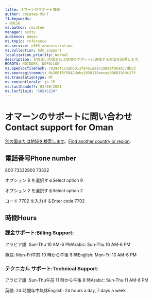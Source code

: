 ```yaml
---
title: オマーンのサポート情報
author: cmcatee-MSFT
f1.keywords:
- NOCSH
ms.author: cmcatee
manager: scotv
audience: Admin
ms.topic: reference
ms.service: o365-administration
ms.collection: Adm_Support
localization_priority: Normal
description: お住まいの国または地域のサポートに連絡する方法を説明します。
ROBOTS: NOINDEX, NOFOLLOW
ms.openlocfilehash: 7029df1c1ab6011fe4a1aaa72a02efa69d57db5d
ms.sourcegitcommit: 6e260f5f5842debe1098138eecea9068330dc17f
ms.translationtype: MT
ms.contentlocale: ja-JP
ms.lasthandoff: 03/08/2021
ms.locfileid: "50545250"
---
```

# <a name="contact-support-for-oman"></a><span data-ttu-id="abe08-103">オマーンのサポートに問い合わせ</span><span class="sxs-lookup"><span data-stu-id="abe08-103">Contact support for Oman</span></span>

<span data-ttu-id="abe08-104">[別の国または地域を検索します](../contact-support-for-business-products.md)。</span><span class="sxs-lookup"><span data-stu-id="abe08-104">[Find another country or region](../contact-support-for-business-products.md).</span></span>

## <a name="phone-number"></a><span data-ttu-id="abe08-105">電話番号</span><span class="sxs-lookup"><span data-stu-id="abe08-105">Phone number</span></span>
<span data-ttu-id="abe08-106">800 73332</span><span class="sxs-lookup"><span data-stu-id="abe08-106">800 73332</span></span>

<span data-ttu-id="abe08-107">オプション 9 を選択する</span><span class="sxs-lookup"><span data-stu-id="abe08-107">Select option 9</span></span>

<span data-ttu-id="abe08-108">オプション 2 を選択する</span><span class="sxs-lookup"><span data-stu-id="abe08-108">Select option 2</span></span>

<span data-ttu-id="abe08-109">コード 7702 を入力する</span><span class="sxs-lookup"><span data-stu-id="abe08-109">Enter code 7702</span></span>

## <a name="hours"></a><span data-ttu-id="abe08-110">時間</span><span class="sxs-lookup"><span data-stu-id="abe08-110">Hours</span></span>
### <a name="billing-support"></a><span data-ttu-id="abe08-111">課金サポート:</span><span class="sxs-lookup"><span data-stu-id="abe08-111">Billing Support:</span></span>

<span data-ttu-id="abe08-112">アラビア語: Sun-Thu 10 AM-6 PM</span><span class="sxs-lookup"><span data-stu-id="abe08-112">Arabic: Sun-Thu 10 AM-6 PM</span></span>

<span data-ttu-id="abe08-113">英語: Mon-Fri午前 10 時から午後 6 時</span><span class="sxs-lookup"><span data-stu-id="abe08-113">English: Mon-Fri 10 AM-6 PM</span></span>

### <a name="technical-support"></a><span data-ttu-id="abe08-114">テクニカル サポート:</span><span class="sxs-lookup"><span data-stu-id="abe08-114">Technical Support:</span></span>

<span data-ttu-id="abe08-115">アラビア語: Sun-Thu午前 11 時から午後 8 時</span><span class="sxs-lookup"><span data-stu-id="abe08-115">Arabic: Sun-Thu 11 AM-8 PM</span></span>

<span data-ttu-id="abe08-116">英語: 24 時間年中無休</span><span class="sxs-lookup"><span data-stu-id="abe08-116">English: 24 hours a day, 7 days a week</span></span>
